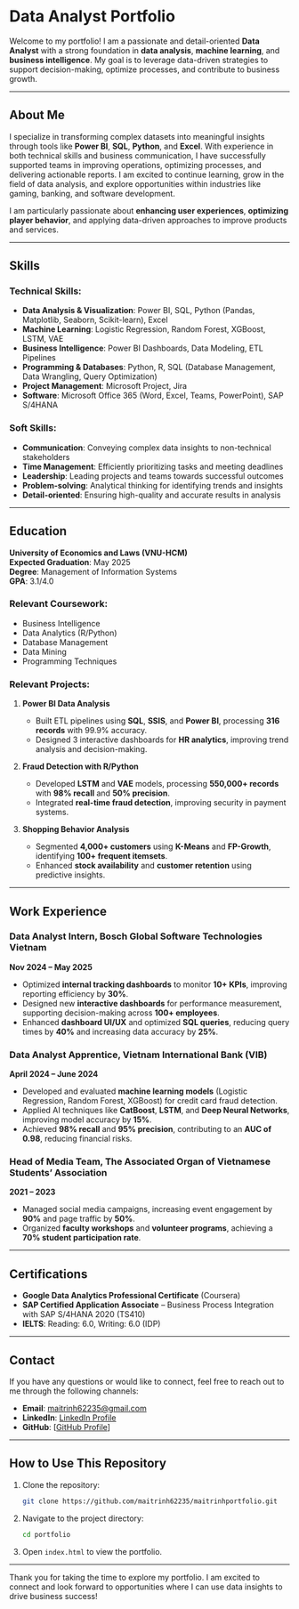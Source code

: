 # Data Analyst Portfolio

Welcome to my portfolio! I am a passionate and detail-oriented **Data Analyst** with a strong foundation in **data analysis**, **machine learning**, and **business intelligence**. My goal is to leverage data-driven strategies to support decision-making, optimize processes, and contribute to business growth. 

---

## About Me

I specialize in transforming complex datasets into meaningful insights through tools like **Power BI**, **SQL**, **Python**, and **Excel**. With experience in both technical skills and business communication, I have successfully supported teams in improving operations, optimizing processes, and delivering actionable reports. I am excited to continue learning, grow in the field of data analysis, and explore opportunities within industries like gaming, banking, and software development.

I am particularly passionate about **enhancing user experiences**, **optimizing player behavior**, and applying data-driven approaches to improve products and services.

---

## Skills

### **Technical Skills:**
- **Data Analysis & Visualization**: Power BI, SQL, Python (Pandas, Matplotlib, Seaborn, Scikit-learn), Excel
- **Machine Learning**: Logistic Regression, Random Forest, XGBoost, LSTM, VAE
- **Business Intelligence**: Power BI Dashboards, Data Modeling, ETL Pipelines
- **Programming & Databases**: Python, R, SQL (Database Management, Data Wrangling, Query Optimization)
- **Project Management**: Microsoft Project, Jira
- **Software**: Microsoft Office 365 (Word, Excel, Teams, PowerPoint), SAP S/4HANA

### **Soft Skills:**
- **Communication**: Conveying complex data insights to non-technical stakeholders
- **Time Management**: Efficiently prioritizing tasks and meeting deadlines
- **Leadership**: Leading projects and teams towards successful outcomes
- **Problem-solving**: Analytical thinking for identifying trends and insights
- **Detail-oriented**: Ensuring high-quality and accurate results in analysis

---

## Education

**University of Economics and Laws (VNU-HCM)**  
**Expected Graduation**: May 2025  
**Degree**: Management of Information Systems  
**GPA**: 3.1/4.0

### **Relevant Coursework:**
- Business Intelligence
- Data Analytics (R/Python)
- Database Management
- Data Mining
- Programming Techniques

### **Relevant Projects:**
1. **Power BI Data Analysis**
   - Built ETL pipelines using **SQL**, **SSIS**, and **Power BI**, processing **316 records** with 99.9% accuracy.
   - Designed 3 interactive dashboards for **HR analytics**, improving trend analysis and decision-making.

2. **Fraud Detection with R/Python**
   - Developed **LSTM** and **VAE** models, processing **550,000+ records** with **98% recall** and **50% precision**.
   - Integrated **real-time fraud detection**, improving security in payment systems.

3. **Shopping Behavior Analysis**
   - Segmented **4,000+ customers** using **K-Means** and **FP-Growth**, identifying **100+ frequent itemsets**.
   - Enhanced **stock availability** and **customer retention** using predictive insights.

---

## Work Experience

### **Data Analyst Intern**, Bosch Global Software Technologies Vietnam  
**Nov 2024 – May 2025**  
- Optimized **internal tracking dashboards** to monitor **10+ KPIs**, improving reporting efficiency by **30%**.
- Designed new **interactive dashboards** for performance measurement, supporting decision-making across **100+ employees**.
- Enhanced **dashboard UI/UX** and optimized **SQL queries**, reducing query times by **40%** and increasing data accuracy by **25%**.

### **Data Analyst Apprentice**, Vietnam International Bank (VIB)  
**April 2024 – June 2024**
- Developed and evaluated **machine learning models** (Logistic Regression, Random Forest, XGBoost) for credit card fraud detection.
- Applied AI techniques like **CatBoost**, **LSTM**, and **Deep Neural Networks**, improving model accuracy by **15%**.
- Achieved **98% recall** and **95% precision**, contributing to an **AUC of 0.98**, reducing financial risks.

### **Head of Media Team**, The Associated Organ of Vietnamese Students’ Association  
**2021 – 2023**
- Managed social media campaigns, increasing event engagement by **90%** and page traffic by **50%**.
- Organized **faculty workshops** and **volunteer programs**, achieving a **70% student participation rate**.


---

## Certifications
- **Google Data Analytics Professional Certificate** (Coursera)
- **SAP Certified Application Associate** – Business Process Integration with SAP S/4HANA 2020 (TS410)
- **IELTS**: Reading: 6.0, Writing: 6.0 (IDP)

---

## Contact

If you have any questions or would like to connect, feel free to reach out to me through the following channels:

- **Email**: [maitrinh62235@gmail.com](mailto:maitrinh62235@gmail.com)
- **LinkedIn**: [LinkedIn Profile](https://www.linkedin.com/in/nguyen-mai-trinh/)
- **GitHub**: [[GitHub Profile]((https://github.com/maitrinh62235))]

---

## How to Use This Repository

1. Clone the repository:
    ```bash
    git clone https://github.com/maitrinh62235/maitrinhportfolio.git
    ```

2. Navigate to the project directory:
    ```bash
    cd portfolio
    ```

3. Open `index.html` to view the portfolio.

---

Thank you for taking the time to explore my portfolio. I am excited to connect and look forward to opportunities where I can use data insights to drive business success!
